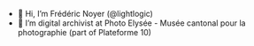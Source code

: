 - 👋 Hi, I’m Frédéric Noyer (@lightlogic)
- 🌱 I’m digital archivist at Photo Elysée - Musée cantonal pour la photographie (part of Plateforme 10)
